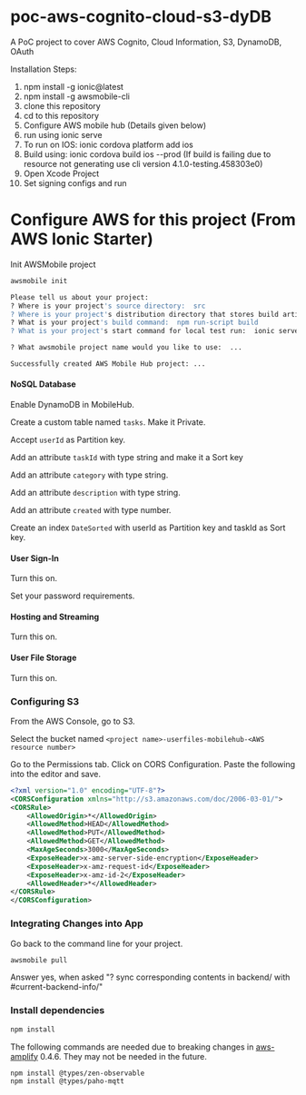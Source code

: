 # poc-aws-cognito-cloud-s3-dyDB
A PoC project to cover AWS Cognito, Cloud Information, S3, DynamoDB, OAuth

Installation Steps:

1. npm install -g ionic@latest
2. npm install -g awsmobile-cli
3. clone this repository
4. cd to this repository
5. Configure AWS mobile hub (Details given below)
6. run using ionic serve
7. To run on IOS: ionic cordova platform add ios
8. Build using: ionic cordova build ios --prod (If build is failing due to resource not generating use cli version 4.1.0-testing.458303e0)
9. Open Xcode Project 
10. Set signing configs and run

# Configure AWS for this project (From AWS Ionic Starter)

Init AWSMobile project 

```bash
awsmobile init

Please tell us about your project:
? Where is your project's source directory:  src
? Where is your project's distribution directory that stores build artifacts:  www
? What is your project's build command:  npm run-script build
? What is your project's start command for local test run:  ionic serve

? What awsmobile project name would you like to use:  ...

Successfully created AWS Mobile Hub project: ...
```

#### NoSQL Database

Enable DynamoDB in MobileHub.

Create a custom table named `tasks`. Make it Private.

Accept `userId` as Partition key.

Add an attribute `taskId` with type string and make it a Sort key

Add an attribute `category` with type string.

Add an attribute `description` with type string.

Add an attribute `created` with type number.

Create an index `DateSorted` with userId as Partition key and taskId
as Sort key.

#### User Sign-In

Turn this on.

Set your password requirements.


#### Hosting and Streaming

Turn this on.

#### User File Storage

Turn this on.

### Configuring S3

From the AWS Console, go to S3.

Select the bucket named `<project name>-userfiles-mobilehub-<AWS resource number>`

Go to the Permissions tab. Click on CORS Configuration. Paste the
following into the editor and save.

```xml
<?xml version="1.0" encoding="UTF-8"?>
<CORSConfiguration xmlns="http://s3.amazonaws.com/doc/2006-03-01/">
<CORSRule>
    <AllowedOrigin>*</AllowedOrigin>
    <AllowedMethod>HEAD</AllowedMethod>
    <AllowedMethod>PUT</AllowedMethod>
    <AllowedMethod>GET</AllowedMethod>
    <MaxAgeSeconds>3000</MaxAgeSeconds>
    <ExposeHeader>x-amz-server-side-encryption</ExposeHeader>
    <ExposeHeader>x-amz-request-id</ExposeHeader>
    <ExposeHeader>x-amz-id-2</ExposeHeader>
    <AllowedHeader>*</AllowedHeader>
</CORSRule>
</CORSConfiguration>
```


### Integrating Changes into App

Go back to the command line for your project.

```bash
awsmobile pull
```

Answer yes, when asked "? sync corresponding contents in backend/ with #current-backend-info/"

### Install dependencies


```bash
npm install
```

The following commands are needed due to breaking changes in
[aws-amplify](https://github.com/aws/aws-amplify) 0.4.6.
They may not be needed in the future.

```bash
npm install @types/zen-observable
npm install @types/paho-mqtt
```
